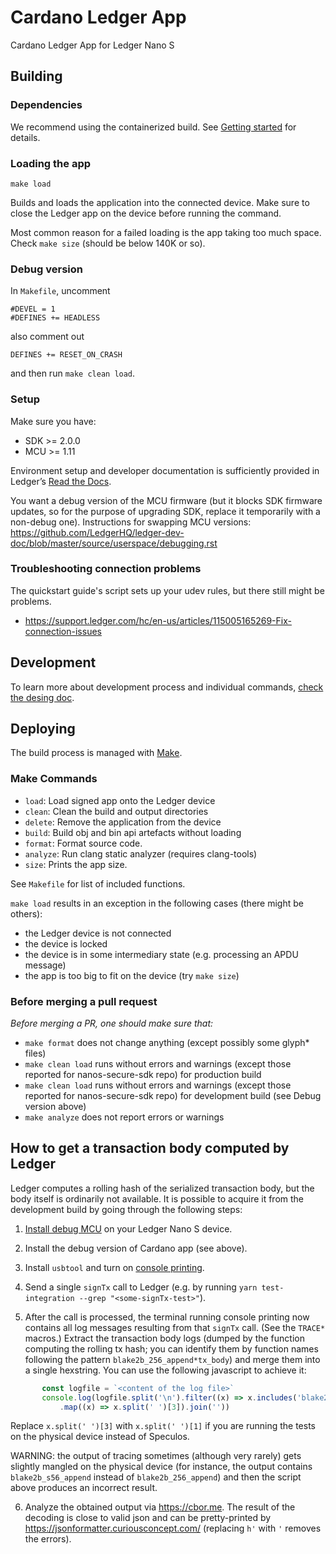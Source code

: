 # Cardano Ledger App

Cardano Ledger App for Ledger Nano S

## Building

### Dependencies

We recommend using the containerized build. See [Getting started](doc/build.md) for details.

### Loading the app

`make load`

Builds and loads the application into the connected device. Make sure to close the Ledger app on the device before running the command.

Most common reason for a failed loading is the app taking too much space. Check `make size` (should be below 140K or so).

### Debug version

In `Makefile`, uncomment

    #DEVEL = 1
    #DEFINES += HEADLESS

also comment out

    DEFINES += RESET_ON_CRASH

and then run `make clean load`.

### Setup

Make sure you have:
- SDK >= 2.0.0
- MCU >= 1.11

Environment setup and developer documentation is sufficiently provided in Ledger’s [Read the Docs](https://developers.ledger.com/docs/nano-app/start-here/).

You want a debug version of the MCU firmware (but it blocks SDK firmware updates, so for the purpose of upgrading SDK, replace it temporarily with a non-debug one). Instructions for swapping MCU versions: https://github.com/LedgerHQ/ledger-dev-doc/blob/master/source/userspace/debugging.rst

### Troubleshooting connection problems

The quickstart guide's script sets up your udev rules, but there still might be problems.
- https://support.ledger.com/hc/en-us/articles/115005165269-Fix-connection-issues

## Development

To learn more about development process and individual commands, [check the desing doc](doc/design_doc.md).

## Deploying

The build process is managed with [Make](https://www.gnu.org/software/make/).

### Make Commands

* `load`: Load signed app onto the Ledger device
* `clean`: Clean the build and output directories
* `delete`: Remove the application from the device
* `build`: Build obj and bin api artefacts without loading
* `format`: Format source code.
* `analyze`: Run clang static analyzer (requires clang-tools)
* `size`: Prints the app size.

See `Makefile` for list of included functions.

`make load` results in an exception in the following cases (there might be others):
* the Ledger device is not connected
* the device is locked
* the device is in some intermediary state (e.g. processing an APDU message)
* the app is too big to fit on the device (try `make size`)

### Before merging a pull request

_Before merging a PR, one should make sure that:_
* `make format` does not change anything (except possibly some glyph* files)
* `make clean load` runs without errors and warnings (except those reported for nanos-secure-sdk repo) for production build
* `make clean load` runs without errors and warnings (except those reported for nanos-secure-sdk repo) for development build (see Debug version above)
* `make analyze` does not report errors or warnings

## How to get a transaction body computed by Ledger

Ledger computes a rolling hash of the serialized transaction body, but the body itself is ordinarily not available. It is possible to acquire it from the development build by going through the following steps:

1. [Install debug MCU](https://developers.ledger.com/docs/nano-app/debug/#introduction) on your Ledger Nano S device.

2. Install the debug version of Cardano app (see above).

3. Install `usbtool` and turn on [console printing](https://developers.ledger.com/docs/nano-app/debug/#console-printing).

4. Send a single `signTx` call to Ledger (e.g. by running `yarn test-integration --grep "<some-signTx-test>"`).

5. After the call is processed, the terminal running console printing now contains all log messages resulting from that `signTx` call. (See the `TRACE*` macros.) Extract the transaction body logs (dumped by the function computing the rolling tx hash; you can identify them by function names following the pattern `blake2b_256_append*tx_body`) and merge them into a single hexstring. You can use the following javascript to achieve it:

```javascript
       const logfile = `<content of the log file>`
       console.log(logfile.split('\n').filter((x) => x.includes('blake2b_256_append'))
           .map((x) => x.split(' ')[3]).join(''))
```
Replace `x.split(' ')[3]` with `x.split(' ')[1]` if you are running the tests on the physical device instead of Speculos.

WARNING: the output of tracing sometimes (although very rarely) gets slightly mangled on the physical device (for instance, the output contains `blake2b_s56_append` instead of `blake2b_256_append`) and then the script above produces an incorrect result.

6. Analyze the obtained output via https://cbor.me. The result of the decoding is close to valid json and can be pretty-printed by https://jsonformatter.curiousconcept.com/ (replacing `h'` with `'` removes the errors).

